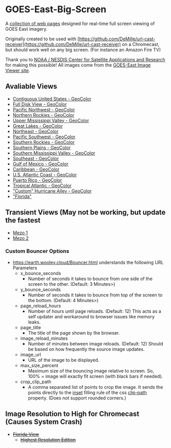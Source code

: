 # GOES-East-Big-Screen
A [collection of web pages](https://earth.wooley.cloud) designed for real-time full screen viewing of GOES East imagery.

Originally created to be used with [https://github.com/DeMille/url-cast-receiver](https://github.com/DeMille/url-cast-receiver) on a Chromecast, but should work well on any big screen. (For instance an Amazon Fire TV)

Thank you to [NOAA / NESDIS Center for Satellite Applications and Research](https://www.star.nesdis.noaa.gov/star/productdisclaimer.php) for making this possible!
All images come from the [GOES-East Image Viewer site](https://www.star.nesdis.noaa.gov/GOES/index.php).


## Avaliable Views
* [Contiguous United States - GeoColor](<https://earth.wooley.cloud/Bouncer.html?image_reload_minutes=5&image_url=https://cdn.star.nesdis.noaa.gov/GOES16/ABI/CONUS/GEOCOLOR/5000x3000.jpg&page_title=CONUS View - GOES-East - GeoColor>)
* [Full Disk View - GeoColor](<https://earth.wooley.cloud/Bouncer.html?image_reload_minutes=12&image_url=https://cdn.star.nesdis.noaa.gov/GOES16/ABI/FD/GEOCOLOR/1808x1808.jpg&page_title=East Full Disk View - GOES- - GeoColor>)
* [Pacific Northwest - GeoColor](<https://earth.wooley.cloud/Bouncer.html?image_reload_minutes=5&image_url=https://cdn.star.nesdis.noaa.gov/GOES16/ABI/SECTOR/pnw/GEOCOLOR/1200x1200.jpg&page_title=Pacific Northwest - GOES-East - Sector Views - GeoColor>)
* [Northern Rockies - GeoColor](<https://earth.wooley.cloud/Bouncer.html?image_reload_minutes=5&image_url=https://cdn.star.nesdis.noaa.gov/GOES16/ABI/SECTOR/nr/GEOCOLOR/1200x1200.jpg&page_title=Northern Rockies - GOES-East - Sector Views - GeoColor>)
* [Upper Mississippi Valley - GeoColor](<https://earth.wooley.cloud/Bouncer.html?image_reload_minutes=5&image_url=https://cdn.star.nesdis.noaa.gov/GOES16/ABI/SECTOR/umv/GEOCOLOR/1200x1200.jpg&page_title=Upper Mississippi Valley - GOES-East - Sector Views - GeoColor>)
* [Great Lakes - GeoColor](<https://earth.wooley.cloud/Bouncer.html?image_reload_minutes=5&image_url=https://cdn.star.nesdis.noaa.gov/GOES16/ABI/SECTOR/cgl/GEOCOLOR/1200x1200.jpg&page_title=Great Lakes - GOES-East - Sector Views - GeoColor>)
* [Northeast - GeoColor](<https://earth.wooley.cloud/Bouncer.html?image_reload_minutes=5&image_url=https://cdn.star.nesdis.noaa.gov/GOES16/ABI/SECTOR/ne/GEOCOLOR/1200x1200.jpg&page_title=Northeast - GOES-East - Sector Views - GeoColor>)
* [Pacific Southwest - GeoColor](<https://earth.wooley.cloud/Bouncer.html?image_reload_minutes=5&image_url=https://cdn.star.nesdis.noaa.gov/GOES16/ABI/SECTOR/psw/GEOCOLOR/1200x1200.jpg&page_title=Pacific Southwest - GOES-East - Sector Views - GeoColor>)
* [Southern Rockies - GeoColor](<https://earth.wooley.cloud/Bouncer.html?image_reload_minutes=5&image_url=https://cdn.star.nesdis.noaa.gov/GOES16/ABI/SECTOR/sr/GEOCOLOR/1200x1200.jpg&page_title=Southern Rockies - GOES-East - Sector Views - GeoColor>)
* [Southern Plains - GeoColor](<https://earth.wooley.cloud/Bouncer.html?image_reload_minutes=5&image_url=https://cdn.star.nesdis.noaa.gov/GOES16/ABI/SECTOR/sp/GEOCOLOR/1200x1200.jpg&page_title=Southern Plains - GOES-East - Sector Views - GeoColor>)
* [Southern Mississippi Valley - GeoColor](<https://earth.wooley.cloud/Bouncer.html?image_reload_minutes=5&image_url=https://cdn.star.nesdis.noaa.gov/GOES16/ABI/SECTOR/smv/GEOCOLOR/1200x1200.jpg&page_title=Southern Mississippi Valley - GOES-East - Sector Views - GeoColor>)
* [Southeast - GeoColor](<https://earth.wooley.cloud/Bouncer.html?image_reload_minutes=5&image_url=https://cdn.star.nesdis.noaa.gov/GOES16/ABI/SECTOR/se/GEOCOLOR/1200x1200.jpg&page_title=Southeast - GOES-East - Sector Views - GeoColor>)
* [Gulf of Mexico - GeoColor](<https://earth.wooley.cloud/Bouncer.html?image_reload_minutes=6&image_url=https://cdn.star.nesdis.noaa.gov/GOES16/ABI/SECTOR/gm/GEOCOLOR/2000x2000.jpg&page_title=Gulf of Mexico - GOES-East - Sector Views - GeoColor>)
* [Caribbean - GeoColor](<https://earth.wooley.cloud/Bouncer.html?image_reload_minutes=11&image_url=https://cdn.star.nesdis.noaa.gov/GOES16/ABI/SECTOR/car/GEOCOLOR/4000x4000.jpg&page_title=Caribbean - GOES-East - Sector Views - GeoColor>)
* [U.S. Atlantic Coast - GeoColor](<https://earth.wooley.cloud/Bouncer.html?image_reload_minutes=6&image_url=https://cdn.star.nesdis.noaa.gov/GOES16/ABI/SECTOR/eus/GEOCOLOR/2000x2000.jpg&page_title=U.S. Atlantic Coast - GOES-East - Sector Views - GeoColor>)
* [Puerto Rico - GeoColor](<https://earth.wooley.cloud/Bouncer.html?image_reload_minutes=6&image_url=https://cdn.star.nesdis.noaa.gov/GOES16/ABI/SECTOR/pr/GEOCOLOR/latest.jpg&page_title=Puerto Rico - GOES-East - Sector Views - GeoColor>)
* [Tropical Atlantic - GeoColor](<https://earth.wooley.cloud/Bouncer.html?image_reload_minutes=11&image_url=https://cdn.star.nesdis.noaa.gov/GOES16/ABI/SECTOR/taw/GEOCOLOR/3600x2160.jpg&page_title=Tropical Atlantic - GOES-East - Sector Views - wide view - GeoColor>)
* ["Custom" Hurricane Alley - GeoColor](<https://earth.wooley.cloud/Bouncer.html?crop_clip_path=4.9%%206.0%%2053.2%%2019.5%&image_reload_minutes=11&image_url=https://cdn.star.nesdis.noaa.gov/GOES16/ABI/FD/GEOCOLOR/1808x1808.jpg&page_title="Custom" Hurricane Alley - GeoColor>)
* ["Florida"](<https://earth.wooley.cloud/Bouncer.html?image_reload_minutes=11&image_url=https://cdn.star.nesdis.noaa.gov/GOES16/ABI/SECTOR/se/GEOCOLOR/1200x1200.jpg&crop_clip_path=37.5%%200%%200%%200%&page_title=Florida%20-%20GOES-East%20-%20Sector%20Views%20-%20GeoColor>)

## Transient Views (May not be working, but update the fastest
* [Mezo 1](<https://earth.wooley.cloud/Bouncer.html?image_reload_minutes=1&image_url=https://cdn.star.nesdis.noaa.gov/GOES16/ABI/MESO/M1/DayLandCloud/latest.jpg&page_title=Mezo View 1&image_reload_minutes=2>)
* [Mezo 2](<https://earth.wooley.cloud/Bouncer.html?image_reload_minutes=1&image_url=https://cdn.star.nesdis.noaa.gov/GOES16/ABI/MESO/M2/DayLandCloud/latest.jpg&page_title=Mezo View 2&image_reload_minutes=2>)

### Custom Bouncer Options
* https://earth.wooley.cloud/Bouncer.html understands the following URL Parameters
  * x_bounce_seconds
    * Number of seconds it takes to bounce from one side of the screen to the other. (Default: 3 Minutes>)
  * y_bounce_seconds
    * Number of seconds it takes to bounce from top of the screen to the bottom. (Default: 4 Minutes>)
  * page_reload_hours
    * Number of hours until page reloads. (Default: 12) This acts as a self updater and workaround to browser issues like memory leaks.
  * page_title
    * The title of the page shown by the browser.
  * image_reload_minutes
    * Number of minutes between image reloads. (Default: 12) Should be based on how frequently the source image updates.
  * image_url
    * URL of the image to be displayed.
  * max_size_percent
    * Maximum size of the bouncing image relative to screen. So, 100% = image will exactly fit screen (with black bars if needed).
  * crop_clip_path
    * A comma separated list of points to crop the image. It sends the points directly to the [inset](https://developer.mozilla.org/en-US/docs/Web/CSS/basic-shape#inset()) filling rule of the css [clip-path](https://developer.mozilla.org/en-US/docs/Web/CSS/clip-path) property. (Does not support rounded corners.)

## Image Resolution to High for Chromecast (Causes System Crash)
* ~~[Florida View](<Florida.html>)~~
  * ~~[Highest Resolution Edition](<Florida-Hi-res.html>)~~
